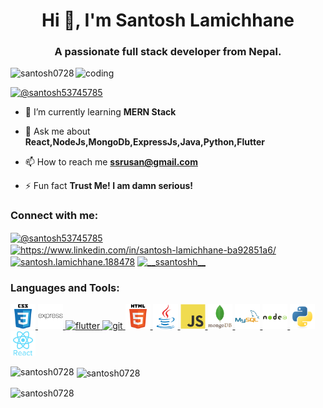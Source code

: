 <h1 align="center">Hi 👋, I'm Santosh Lamichhane</h1>
<h3 align="center">A passionate full stack developer from Nepal.</h3>
<img align="right"alt="coding"width="400"src="https://raw.githubusercontent.com/gist/zeysert/bc8c0a4090c377a755dcc77bbeac66e4/raw/43f9b12677934c5d99499f6d9d574d30c86f979c/coding.gif"

<p align="left"> <img src="https://komarev.com/ghpvc/?username=santosh0728&label=Profile%20views&color=0e75b6&style=flat" alt="santosh0728" /> </p>

<p align="left"> <a href="https://twitter.com/@santosh53745785" target="blank"><img src="https://img.shields.io/twitter/follow/@santosh53745785?logo=twitter&style=for-the-badge" alt="@santosh53745785" /></a> </p>

- 🌱 I’m currently learning **MERN Stack**

- 💬 Ask me about **React,NodeJs,MongoDb,ExpressJs,Java,Python,Flutter**

- 📫 How to reach me **ssrusan@gmail.com**

- ⚡ Fun fact **Trust Me! I am damn serious!**

<h3 align="left">Connect with me:</h3>
<p align="left">
<a href="https://twitter.com/@santosh53745785" target="blank"><img align="center" src="https://raw.githubusercontent.com/rahuldkjain/github-profile-readme-generator/master/src/images/icons/Social/twitter.svg" alt="@santosh53745785" height="30" width="40" /></a>
<a href="https://linkedin.com/in/https://www.linkedin.com/in/santosh-lamichhane-ba92851a6/" target="blank"><img align="center" src="https://raw.githubusercontent.com/rahuldkjain/github-profile-readme-generator/master/src/images/icons/Social/linked-in-alt.svg" alt="https://www.linkedin.com/in/santosh-lamichhane-ba92851a6/" height="30" width="40" /></a>
<a href="https://fb.com/santosh.lamichhane.188478" target="blank"><img align="center" src="https://raw.githubusercontent.com/rahuldkjain/github-profile-readme-generator/master/src/images/icons/Social/facebook.svg" alt="santosh.lamichhane.188478" height="30" width="40" /></a>
<a href="https://instagram.com/__ssantoshh__" target="blank"><img align="center" src="https://raw.githubusercontent.com/rahuldkjain/github-profile-readme-generator/master/src/images/icons/Social/instagram.svg" alt="__ssantoshh__" height="30" width="40" /></a>
</p>

<h3 align="left">Languages and Tools:</h3>
<p align="left"> <a href="https://www.w3schools.com/css/" target="_blank" rel="noreferrer"> <img src="https://raw.githubusercontent.com/devicons/devicon/master/icons/css3/css3-original-wordmark.svg" alt="css3" width="40" height="40"/> </a> <a href="https://expressjs.com" target="_blank" rel="noreferrer"> <img src="https://raw.githubusercontent.com/devicons/devicon/master/icons/express/express-original-wordmark.svg" alt="express" width="40" height="40"/> </a> <a href="https://flutter.dev" target="_blank" rel="noreferrer"> <img src="https://www.vectorlogo.zone/logos/flutterio/flutterio-icon.svg" alt="flutter" width="40" height="40"/> </a> <a href="https://git-scm.com/" target="_blank" rel="noreferrer"> <img src="https://www.vectorlogo.zone/logos/git-scm/git-scm-icon.svg" alt="git" width="40" height="40"/> </a> <a href="https://www.w3.org/html/" target="_blank" rel="noreferrer"> <img src="https://raw.githubusercontent.com/devicons/devicon/master/icons/html5/html5-original-wordmark.svg" alt="html5" width="40" height="40"/> </a> <a href="https://www.java.com" target="_blank" rel="noreferrer"> <img src="https://raw.githubusercontent.com/devicons/devicon/master/icons/java/java-original.svg" alt="java" width="40" height="40"/> </a> <a href="https://developer.mozilla.org/en-US/docs/Web/JavaScript" target="_blank" rel="noreferrer"> <img src="https://raw.githubusercontent.com/devicons/devicon/master/icons/javascript/javascript-original.svg" alt="javascript" width="40" height="40"/> </a> <a href="https://www.mongodb.com/" target="_blank" rel="noreferrer"> <img src="https://raw.githubusercontent.com/devicons/devicon/master/icons/mongodb/mongodb-original-wordmark.svg" alt="mongodb" width="40" height="40"/> </a> <a href="https://www.mysql.com/" target="_blank" rel="noreferrer"> <img src="https://raw.githubusercontent.com/devicons/devicon/master/icons/mysql/mysql-original-wordmark.svg" alt="mysql" width="40" height="40"/> </a> <a href="https://nodejs.org" target="_blank" rel="noreferrer"> <img src="https://raw.githubusercontent.com/devicons/devicon/master/icons/nodejs/nodejs-original-wordmark.svg" alt="nodejs" width="40" height="40"/> </a> <a href="https://www.python.org" target="_blank" rel="noreferrer"> <img src="https://raw.githubusercontent.com/devicons/devicon/master/icons/python/python-original.svg" alt="python" width="40" height="40"/> </a> <a href="https://reactjs.org/" target="_blank" rel="noreferrer"> <img src="https://raw.githubusercontent.com/devicons/devicon/master/icons/react/react-original-wordmark.svg" alt="react" width="40" height="40"/> </a> </p>

<p><img align="left" src="https://github-readme-stats.vercel.app/api/top-langs?username=santosh0728&show_icons=true&locale=en&layout=compact" alt="santosh0728" /></p>

<p>&nbsp;<img align="center" src="https://github-readme-stats.vercel.app/api?username=santosh0728&show_icons=true&locale=en" alt="santosh0728" /></p>

<p><img align="center" src="https://github-readme-streak-stats.herokuapp.com/?user=santosh0728&" alt="santosh0728" /></p>
